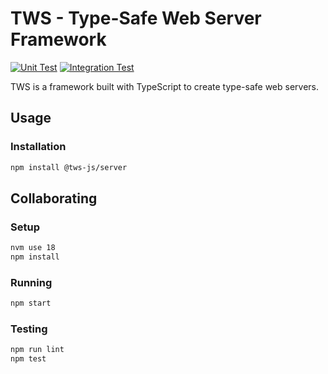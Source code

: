 # TWS - Type-Safe Web Server Framework

[![Unit Test](https://github.com/sergiodeveloper/tws/actions/workflows/unit-test.yml/badge.svg)](https://github.com/sergiodeveloper/tws/actions/workflows/unit-test.yml)
[![Integration Test](https://github.com/sergiodeveloper/tws/actions/workflows/integration-test.yml/badge.svg)](https://github.com/sergiodeveloper/tws/actions/workflows/integration-test.yml)

TWS is a framework built with TypeScript to create type-safe web servers.

## Usage

### Installation

```bash
npm install @tws-js/server
```

## Collaborating

### Setup

```bash
nvm use 18
npm install
```

### Running

```bash
npm start
```

### Testing

```bash
npm run lint
npm test
```
